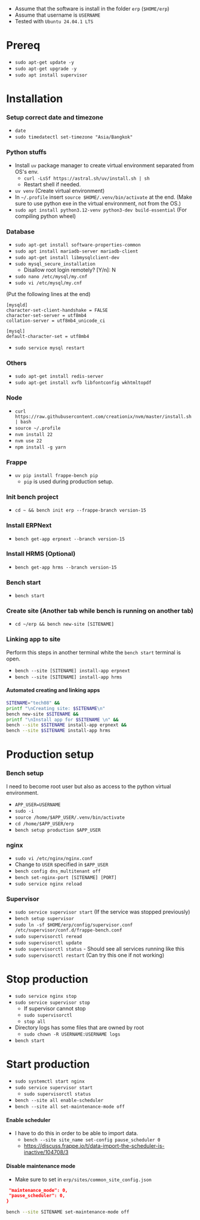 - Assume that the software is install in the folder `erp` (`$HOME/erp`)
- Assume that username is `USERNAME`
- Tested with `Ubuntu 24.04.1 LTS`

# Prereq

- `sudo apt-get update -y`
- `sudo apt-get upgrade -y`
- `sudo apt install supervisor`

# Installation

### Setup correct date and timezone

- `date`
- `sudo timedatectl set-timezone "Asia/Bangkok"`

### Python stuffs

- Install `uv` package manager to create virtual environment separated from OS's env.
  - `curl -LsSf https://astral.sh/uv/install.sh | sh`
  - Restart shell if needed.
- `uv venv` (Create virtual environment)
- In `~/.profile` insert `source $HOME/.venv/bin/activate` at the end. (Make sure to use python exe in the virtual environment, not from the OS.)
- `sudo apt install python3.12-venv python3-dev build-essential` (For compiling python wheel)

### Database

- `sudo apt-get install software-properties-common`
- `sudo apt install mariadb-server mariadb-client`
- `sudo apt-get install libmysqlclient-dev`
- `sudo mysql_secure_installation`
  - Disallow root login remotely? [Y/n]: N
- `sudo nano /etc/mysql/my.cnf`
- `sudo vi /etc/mysql/my.cnf`

(Put the following lines at the end)

```
[mysqld]
character-set-client-handshake = FALSE
character-set-server = utf8mb4
collation-server = utf8mb4_unicode_ci

[mysql]
default-character-set = utf8mb4
```

- `sudo service mysql restart`

### Others

- `sudo apt-get install redis-server`
- `sudo apt-get install xvfb libfontconfig wkhtmltopdf`

### Node

- `curl https://raw.githubusercontent.com/creationix/nvm/master/install.sh | bash`
- `source ~/.profile`
- `nvm install 22`
- `nvm use 22`
- `npm install -g yarn`

### Frappe

- `uv pip install frappe-bench pip`
  - `pip` is used during production setup.

### Init bench project

- `cd ~ && bench init erp --frappe-branch version-15`

### Install ERPNext

- `bench get-app erpnext --branch version-15`

### Install HRMS (Optional)

- `bench get-app hrms --branch version-15`

### Bench start

- `bench start`

### Create site (Another tab while bench is running on another tab)

- `cd ~/erp && bench new-site [SITENAME]`

### Linking app to site

Perform this steps in another terminal white the `bench start` terminal is open.

- `bench --site [SITENAME] install-app erpnext`
- `bench --site [SITENAME] install-app hrms`

#### Automated creating and linking apps

```bash
SITENAME="tech08" &&
printf "\nCreating site: $SITENAME\n"
bench new-site $SITENAME &&
printf "\nInstall app for $SITENAME \n" &&
bench --site $SITENAME install-app erpnext &&
bench --site $SITENAME install-app hrms
```

# Production setup

### Bench setup

I need to become root user but also as access to the python virtual environment.

- `APP_USER=USERNAME`
- `sudo -i`
- `source /home/$APP_USER/.venv/bin/activate`
- `cd /home/$APP_USER/erp`
- `bench setup production $APP_USER`

### nginx

- `sudo vi /etc/nginx/nginx.conf`
- Change to `USER` specified in `$APP_USER`
- `bench config dns_multitenant off`
- `bench set-nginx-port [SITENAME] [PORT]`
- `sudo service nginx reload`

### Supervisor

- `sudo service supervisor start` (If the service was stopped previously)
- `bench setup supervisor`
- `sudo ln -sf $HOME/erp/config/supervisor.conf /etc/supervisor/conf.d/frappe-bench.conf`
- `sudo supervisorctl reread`
- `sudo supervisorctl update`
- `sudo supervisorctl status` - Should see all services running like this
- `sudo supervisorctl restart` (Can try this one if not working)

# Stop production

- `sudo service nginx stop`
- `sudo service supervisor stop`
  - If supervisor cannot stop
  - `sudo supervisorctl`
  - `stop all`
- Directory logs has some files that are owned by root
  - `sudo chown -R USERNAME:USERNAME logs`
- `bench start`

# Start production

- `sudo systemctl start nginx`
- `sudo service supervisor start`
  - `sudo supervisorctl status`
- `bench --site all enable-scheduler`
- `bench --site all set-maintenance-mode off`

#### Enable scheduler

- I have to do this in order to be able to import data.
  - `bench --site site_name set-config pause_scheduler 0`
  - https://discuss.frappe.io/t/data-import-the-scheduler-is-inactive/104708/3

#### Disable maintenance mode

- Make sure to set in `erp/sites/common_site_config.json`

```json
 "maintenance_mode": 0,
 "pause_scheduler": 0,
}
```

```bash
bench --site SITENAME set-maintenance-mode off
```
